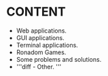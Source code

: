# CONTENT
* Web applications.
* GUI applications.
* Terminal applications.
* Ronadom Games.
* Some problems and solutions.
* '''diff - Other. '''
